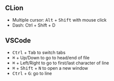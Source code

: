 ## CLion
+ Multiple cursor: <kbd>Alt</kbd> + <kbd>Shift</kbd> with mouse click
+ Dash: Ctrl + Shift + D

## VSCode
+ <kbd>Ctrl</kbd> + <kbd>Tab</kbd> to switch tabs
+ <kbd>⌘</kbd> + Up/Down to go to head/end of file
+ <kbd>⌘</kbd> + Left/Right to go to first/last character of line
+ <kbd>⌘</kbd> + <kbd>Shift</kbd> + <kbd>N</kbd> to open a new window
+ <kbd>Ctrl</kbd> + <kbd>G</kbd>: go to line
